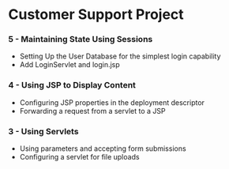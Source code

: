 Customer Support Project
========================

### 5 - Maintaining State Using Sessions
* Setting Up the User Database for the simplest login capability
* Add LoginServlet and login.jsp

### 4 - Using JSP to Display Content
* Configuring JSP properties in the deployment descriptor
* Forwarding a request from a servlet to a JSP

### 3 - Using Servlets
* Using parameters and accepting form submissions
* Configuring a servlet for file uploads
